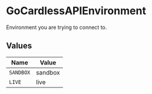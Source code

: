 # GoCardlessAPIEnvironment

Environment you are trying to connect to.


## Values

| Name      | Value     |
| --------- | --------- |
| `SANDBOX` | sandbox   |
| `LIVE`    | live      |